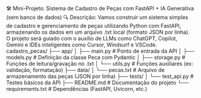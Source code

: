 🛠️ Mini-Projeto: Sistema de Cadastro de Peças com FastAPI + IA Generativa (sem banco de dados)
🔍 Descrição:
Vamos construir um sistema simples de cadastro e gerenciamento de peças utilizando Python com FastAPI, armazenando os dados em um arquivo .txt local (formato JSON por linha). O projeto será guiado com o auxílio de LLMs como ChatGPT, Copilot, Gemini e IDEs inteligentes como Cursor, Windsurf e VSCode.
            cadastro_pecas/
            ├── app/
            │   ├── main.py               # Ponto de entrada da API
            │   ├── models.py             # Definição da classe Peca com Pydantic
            │   ├── storage.py            # Funções de leitura/gravação no .txt
            │   └── utils.py              # Funções auxiliares (ex: validação, formatação)
            ├── data/
            │   └── pecas.txt             # Arquivo de armazenamento das peças (JSON por linha)
            ├── tests/
            │   └── test_api.py           # Testes básicos da API
            ├── README.md                 # Documentação do projeto
            └── requirements.txt          # Dependências (FastAPI, Uvicorn, etc.)

